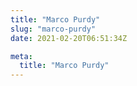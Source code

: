 ```yaml
---
title: "Marco Purdy"
slug: "marco-purdy"
date: 2021-02-20T06:51:34Z

meta:
  title: "Marco Purdy"
---
```


